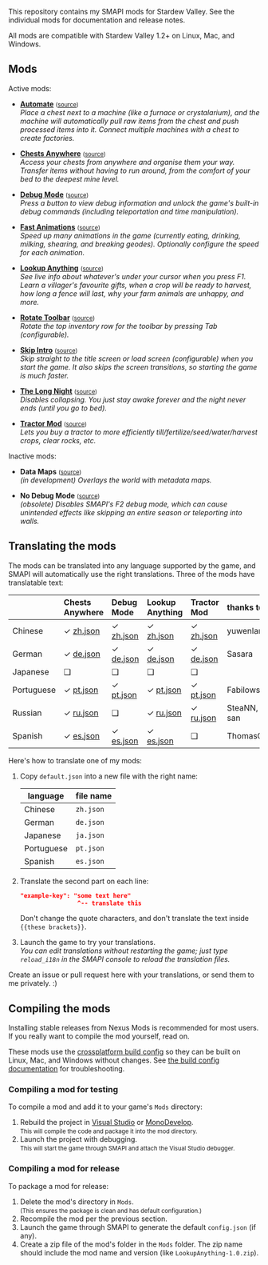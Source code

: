 This repository contains my SMAPI mods for Stardew Valley. See the individual mods for
documentation and release notes.

All mods are compatible with Stardew Valley 1.2+ on Linux, Mac, and Windows.

## Mods
Active mods:
* **[Automate](http://www.nexusmods.com/stardewvalley/mods/1063)** <small>([source](Automate))</small>  
  _Place a chest next to a machine (like a furnace or crystalarium), and the machine will
  automatically pull raw items from the chest and push processed items into it. Connect multiple
  machines with a chest to create factories._

* **[Chests Anywhere](http://www.nexusmods.com/stardewvalley/mods/518)** <small>([source](ChestsAnywhere))</small>  
  _Access your chests from anywhere and organise them your way. Transfer items without having to
  run around, from the comfort of your bed to the deepest mine level._

* **[Debug Mode](http://www.nexusmods.com/stardewvalley/mods/679)** <small>([source](DebugMode))</small>  
  _Press a button to view debug information and unlock the game's built-in debug commands
  (including teleportation and time manipulation)._

* **[Fast Animations](http://www.nexusmods.com/stardewvalley/mods/1089)** <small>([source](FastAnimations))</small>  
  _Speed up many animations in the game (currently eating, drinking, milking, shearing, and
  breaking geodes). Optionally configure the speed for each animation._

* **[Lookup Anything](http://www.nexusmods.com/stardewvalley/mods/541)** <small>([source](LookupAnything))</small>  
  _See live info about whatever's under your cursor when you press F1. Learn a villager's favourite
  gifts, when a crop will be ready to harvest, how long a fence will last, why your farm animals
  are unhappy, and more._

* **[Rotate Toolbar](http://www.nexusmods.com/stardewvalley/mods/1100)** <small>([source](RotateToolbar))</small>  
  _Rotate the top inventory row for the toolbar by pressing Tab (configurable)._

* **[Skip Intro](http://www.nexusmods.com/stardewvalley/mods/533)** <small>([source](SkipIntro))</small>  
  _Skip straight to the title screen or load screen (configurable) when you start the game. It also
  skips the screen transitions, so starting the game is much faster._

* **[The Long Night](http://www.nexusmods.com/stardewvalley/mods/1369)** <small>([source](LongNight))</small>  
  _Disables collapsing. You just stay awake forever and the night never ends (until you go to bed)._

* **[Tractor Mod](http://www.nexusmods.com/stardewvalley/mods/1401)** <small>([source](TractorMod))</small>  
  _Lets you buy a tractor to more efficiently till/fertilize/seed/water/harvest crops, clear rocks, etc._

Inactive mods:
* **Data Maps** <small>([source](DataMaps))</small>  
  _(in development) Overlays the world with metadata maps._

* **No Debug Mode** <small>([source](NoDebugMode))</small>  
  _(obsolete) Disables SMAPI's F2 debug mode, which can cause unintended effects like skipping an
  entire season or teleporting into walls._

## Translating the mods
The mods can be translated into any language supported by the game, and SMAPI will automatically
use the right translations. Three of the mods have translatable text:

&nbsp;     | Chests Anywhere | Debug Mode | Lookup Anything | Tractor Mod | thanks to
---------- | :-------------- | :--------- | :-------------- | :---------- | :--------
Chinese    | ✓ [zh.json](ChestsAnywhere/i18n/zh.json) | ✓ [zh.json](DebugMode/i18n/zh.json) | ✓ [zh.json](LookupAnything/i18n/zh.json) | ✓ [zh.json](TractorMod/i18n/zh.json) | yuwenlan
German     | ✓ [de.json](ChestsAnywhere/i18n/de.json) | ✓ [de.json](DebugMode/i18n/de.json) | ✓ [de.json](LookupAnything/i18n/de.json) | ✓ [de.json](TractorMod/i18n/de.json) | Sasara
Japanese   | ❑ | ❑ | ❑ | ❑ |
Portuguese | ✓ [pt.json](ChestsAnywhere/i18n/pt.json) | ✓ [pt.json](DebugMode/i18n/pt.json) | ✓ [pt.json](LookupAnything/i18n/pt.json) | ✓ [pt.json](TractorMod/i18n/pt.json) | Fabilows
Russian    | ✓ [ru.json](ChestsAnywhere/i18n/ru.json) | ❑ | ✓ [ru.json](LookupAnything/i18n/ru.json) | ✓ [ru.json](TractorMod/i18n/ru.json) | SteaNN, Ereb, vanja-san
Spanish    | ✓ [es.json](ChestsAnywhere/i18n/es.json) | ✓ [es.json](DebugMode/i18n/es.json) | ✓ [es.json](LookupAnything/i18n/de.json) | ❑ | ThomasGabrielDelavault

Here's how to translate one of my mods:

1. Copy `default.json` into a new file with the right name:

   language   | file name
   ---------- | ---------
   Chinese    | `zh.json`
   German     | `de.json`
   Japanese   | `ja.json`
   Portuguese | `pt.json`
   Spanish    | `es.json`

2. Translate the second part on each line:
   ```json
   "example-key": "some text here"
                   ^-- translate this
   ```
   Don't change the quote characters, and don't translate the text inside `{{these brackets}}`.
3. Launch the game to try your translations.  
   _You can edit translations without restarting the game; just type `reload_i18n` in the SMAPI console to reload the translation files._

Create an issue or pull request here with your translations, or send them to me privately. :)

## Compiling the mods
Installing stable releases from Nexus Mods is recommended for most users. If you really want to
compile the mod yourself, read on.

These mods use the [crossplatform build config](https://github.com/Pathoschild/Stardew.ModBuildConfig#readme)
so they can be built on Linux, Mac, and Windows without changes. See [the build config documentation](https://github.com/Pathoschild/Stardew.ModBuildConfig#readme)
for troubleshooting.

### Compiling a mod for testing
To compile a mod and add it to your game's `Mods` directory:

1. Rebuild the project in [Visual Studio](https://www.visualstudio.com/vs/community/) or [MonoDevelop](http://www.monodevelop.com/).  
   <small>This will compile the code and package it into the mod directory.</small>
2. Launch the project with debugging.  
   <small>This will start the game through SMAPI and attach the Visual Studio debugger.</small>

### Compiling a mod for release
To package a mod for release:

1. Delete the mod's directory in `Mods`.  
   <small>(This ensures the package is clean and has default configuration.)</small>
2. Recompile the mod per the previous section.
3. Launch the game through SMAPI to generate the default `config.json` (if any).
4. Create a zip file of the mod's folder in the `Mods` folder. The zip name should include the
   mod name and version (like `LookupAnything-1.0.zip`).
